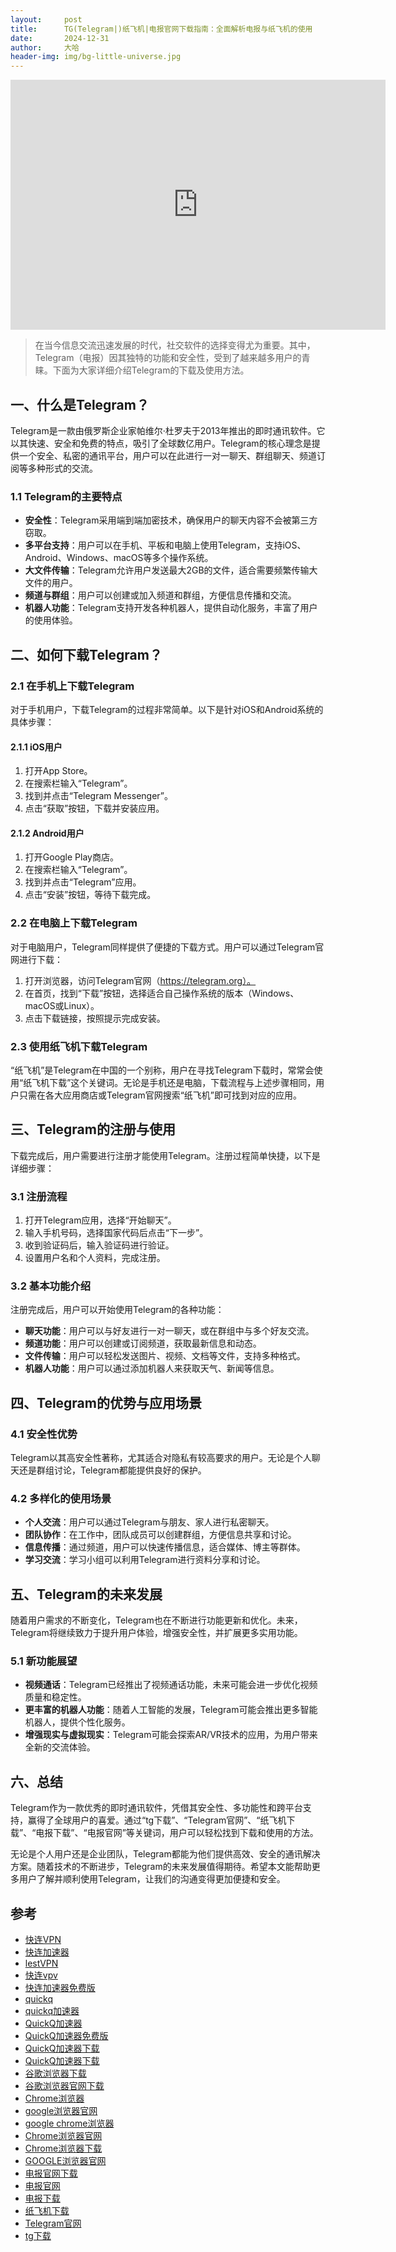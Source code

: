 ```yaml
---
layout:     post
title:      TG(Telegram|)纸飞机|电报官网下载指南：全面解析电报与纸飞机的使用
date:       2024-12-31
author:     大哈
header-img: img/bg-little-universe.jpg
---
```


<iframe width=600 height=400 src="http://player.bilibili.com/player.html?aid=20190823&bvid=BV1yW411s7og&cid=32964980&page=1" scrolling="no" border="0" frameborder="no" framespacing="0" allowfullscreen="true"> </iframe>

>在当今信息交流迅速发展的时代，社交软件的选择变得尤为重要。其中，Telegram（电报）因其独特的功能和安全性，受到了越来越多用户的青睐。下面为大家详细介绍Telegram的下载及使用方法。

## 一、什么是Telegram？

Telegram是一款由俄罗斯企业家帕维尔·杜罗夫于2013年推出的即时通讯软件。它以其快速、安全和免费的特点，吸引了全球数亿用户。Telegram的核心理念是提供一个安全、私密的通讯平台，用户可以在此进行一对一聊天、群组聊天、频道订阅等多种形式的交流。

### 1.1 Telegram的主要特点

- **安全性**：Telegram采用端到端加密技术，确保用户的聊天内容不会被第三方窃取。
- **多平台支持**：用户可以在手机、平板和电脑上使用Telegram，支持iOS、Android、Windows、macOS等多个操作系统。
- **大文件传输**：Telegram允许用户发送最大2GB的文件，适合需要频繁传输大文件的用户。
- **频道与群组**：用户可以创建或加入频道和群组，方便信息传播和交流。
- **机器人功能**：Telegram支持开发各种机器人，提供自动化服务，丰富了用户的使用体验。

## 二、如何下载Telegram？

### 2.1 在手机上下载Telegram

对于手机用户，下载Telegram的过程非常简单。以下是针对iOS和Android系统的具体步骤：

#### 2.1.1 iOS用户

1. 打开App Store。
2. 在搜索栏输入“Telegram”。
3. 找到并点击“Telegram Messenger”。
4. 点击“获取”按钮，下载并安装应用。

#### 2.1.2 Android用户

1. 打开Google Play商店。
2. 在搜索栏输入“Telegram”。
3. 找到并点击“Telegram”应用。
4. 点击“安装”按钮，等待下载完成。

### 2.2 在电脑上下载Telegram

对于电脑用户，Telegram同样提供了便捷的下载方式。用户可以通过Telegram官网进行下载：

1. 打开浏览器，访问Telegram官网（https://telegram.org）。
2. 在首页，找到“下载”按钮，选择适合自己操作系统的版本（Windows、macOS或Linux）。
3. 点击下载链接，按照提示完成安装。

### 2.3 使用纸飞机下载Telegram

“纸飞机”是Telegram在中国的一个别称，用户在寻找Telegram下载时，常常会使用“纸飞机下载”这个关键词。无论是手机还是电脑，下载流程与上述步骤相同，用户只需在各大应用商店或Telegram官网搜索“纸飞机”即可找到对应的应用。

## 三、Telegram的注册与使用

下载完成后，用户需要进行注册才能使用Telegram。注册过程简单快捷，以下是详细步骤：

### 3.1 注册流程

1. 打开Telegram应用，选择“开始聊天”。
2. 输入手机号码，选择国家代码后点击“下一步”。
3. 收到验证码后，输入验证码进行验证。
4. 设置用户名和个人资料，完成注册。

### 3.2 基本功能介绍

注册完成后，用户可以开始使用Telegram的各种功能：

- **聊天功能**：用户可以与好友进行一对一聊天，或在群组中与多个好友交流。
- **频道功能**：用户可以创建或订阅频道，获取最新信息和动态。
- **文件传输**：用户可以轻松发送图片、视频、文档等文件，支持多种格式。
- **机器人功能**：用户可以通过添加机器人来获取天气、新闻等信息。

## 四、Telegram的优势与应用场景

### 4.1 安全性优势

Telegram以其高安全性著称，尤其适合对隐私有较高要求的用户。无论是个人聊天还是群组讨论，Telegram都能提供良好的保护。

### 4.2 多样化的使用场景

- **个人交流**：用户可以通过Telegram与朋友、家人进行私密聊天。
- **团队协作**：在工作中，团队成员可以创建群组，方便信息共享和讨论。
- **信息传播**：通过频道，用户可以快速传播信息，适合媒体、博主等群体。
- **学习交流**：学习小组可以利用Telegram进行资料分享和讨论。

## 五、Telegram的未来发展

随着用户需求的不断变化，Telegram也在不断进行功能更新和优化。未来，Telegram将继续致力于提升用户体验，增强安全性，并扩展更多实用功能。

### 5.1 新功能展望

- **视频通话**：Telegram已经推出了视频通话功能，未来可能会进一步优化视频质量和稳定性。
- **更丰富的机器人功能**：随着人工智能的发展，Telegram可能会推出更多智能机器人，提供个性化服务。
- **增强现实与虚拟现实**：Telegram可能会探索AR/VR技术的应用，为用户带来全新的交流体验。

## 六、总结

Telegram作为一款优秀的即时通讯软件，凭借其安全性、多功能性和跨平台支持，赢得了全球用户的喜爱。通过“tg下载”、“Telegram官网”、“纸飞机下载”、“电报下载”、“电报官网”等关键词，用户可以轻松找到下载和使用的方法。

无论是个人用户还是企业团队，Telegram都能为他们提供高效、安全的通讯解决方案。随着技术的不断进步，Telegram的未来发展值得期待。希望本文能帮助更多用户了解并顺利使用Telegram，让我们的沟通变得更加便捷和安全。


## 参考

- [快连VPN](http://qyzbq.com)
- [快连加速器](http://yzqvu.com)
- [lestVPN](http://drbxi.com)
- [快连vpv](http://xkzvn.com)
- [快连加速器免费版](http://uulmr.com)
- [quickq](http://eslbn.com)
- [quickq加速器](http://gvjqh.com)
- [QuickQ加速器](http://rmype.com)
- [QuickQ加速器免费版](http://kzddz.com)
- [QuickQ加速器下载](http://jvlql.com)
- [QuickQ加速器下载](http://opcxp.com)
- [谷歌浏览器下载](http://nuktl.com)
- [谷歌浏览器官网下载](http://hpvoe.com)
- [Chrome浏览器](http://ubwma.com)
- [google浏览器官网](http://oyqdu.com)
- [google chrome浏览器](http://mzrya.com)
- [Chrome浏览器官网](http://ovrpt.com)
- [Chrome浏览器下载](http://ujaab.com)
- [GOOGLE浏览器官网](http://nfnlo.com)
- [电报官网下载](http://ezxwz.com)
- [电报官网](http://wofcd.com)
- [电报下载](http://cwaoz.com)
- [纸飞机下载](http://zejwo.com)
- [Telegram官网](http://nqnuk.com)
- [tg下载](http://obwwt.com)
